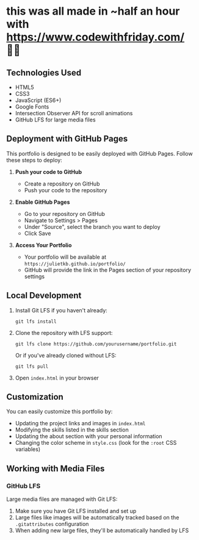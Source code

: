 # this was all made in ~half an hour with https://www.codewithfriday.com/ 💅🏻

## Technologies Used

- HTML5
- CSS3
- JavaScript (ES6+)
- Google Fonts
- Intersection Observer API for scroll animations
- GitHub LFS for large media files

## Deployment with GitHub Pages

This portfolio is designed to be easily deployed with GitHub Pages. Follow these steps to deploy:

1. **Push your code to GitHub**
   - Create a repository on GitHub
   - Push your code to the repository

2. **Enable GitHub Pages**
   - Go to your repository on GitHub
   - Navigate to Settings > Pages
   - Under "Source", select the branch you want to deploy
   - Click Save

3. **Access Your Portfolio**
   - Your portfolio will be available at `https://julietkb.github.io/portfolio/`
   - GitHub will provide the link in the Pages section of your repository settings

## Local Development

1. Install Git LFS if you haven't already:
   ```
   git lfs install
   ```

2. Clone the repository with LFS support:
   ```
   git lfs clone https://github.com/yourusername/portfolio.git
   ```
   Or if you've already cloned without LFS:
   ```
   git lfs pull
   ```

3. Open `index.html` in your browser

## Customization

You can easily customize this portfolio by:

- Updating the project links and images in `index.html`
- Modifying the skills listed in the skills section
- Updating the about section with your personal information
- Changing the color scheme in `style.css` (look for the `:root` CSS variables)

## Working with Media Files

### GitHub LFS
Large media files are managed with Git LFS:

1. Make sure you have Git LFS installed and set up
2. Large files like images will be automatically tracked based on the `.gitattributes` configuration
3. When adding new large files, they'll be automatically handled by LFS

